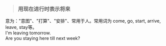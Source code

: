 >### 用现在进行时表示将来
 	
意为："意图"、"打算"、"安排"、常用于人。常用词为 come, go, start, arrive, leave, stay等。 <br>
I'm leaving tomorrow. <br>
Are you staying here till next week?